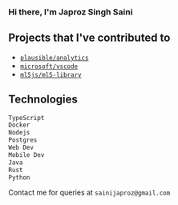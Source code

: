 ### Hi there, I'm Japroz Singh Saini

## Projects that I've contributed to
- [`plausible/analytics`](https://github.com/plausible/analytics)
- [`microsoft/vscode`](https://github.com/microsoft/vscode)
- [`ml5js/ml5-library`](https://github.com/ml5js/ml5-library)

## Technologies
```bash
TypeScript
Docker
Nodejs
Postgres
Web Dev
Mobile Dev
Java
Rust
Python
```

Contact me for queries at `sainijaproz@gmail.com`
